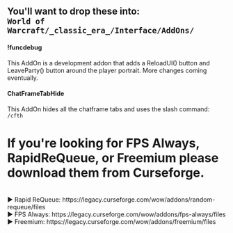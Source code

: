 <h2>You'll want to drop these into:<br> 
  <code>World of Warcraft/_classic_era_/Interface/AddOns/</code></h2>

<h4>!funcdebug</h4> This AddOn is a development addon that adds a ReloadUI() button and LeaveParty() button around the player portrait. More changes coming eventually.<br>
<h4>ChatFrameTabHide</h4> This AddOn hides all the chatframe tabs and uses the slash command: <code>/cfth</code> <p><h1></h1>


<h1>If you're looking for FPS Always, RapidReQueue, or Freemium please download them from Curseforge.</h1><br>
▶ Rapid ReQueue: https://legacy.curseforge.com/wow/addons/random-requeue/files<br>
▶ FPS Always: https://legacy.curseforge.com/wow/addons/fps-always/files<br>
▶ Freemium: https://legacy.curseforge.com/wow/addons/freemium/files<br>
